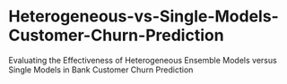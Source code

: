 # Heterogeneous-vs-Single-Models-Customer-Churn-Prediction
Evaluating the Effectiveness of Heterogeneous Ensemble Models versus Single Models in Bank Customer Churn Prediction
